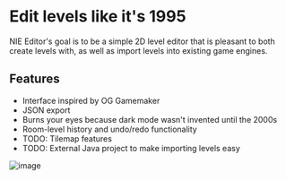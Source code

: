 # Edit levels like it's 1995

NIE Editor's goal is to be a simple 2D level editor that is pleasant to both create levels with, as well as import levels into existing game engines.

## Features
* Interface inspired by OG Gamemaker
* JSON export
* Burns your eyes because dark mode wasn't invented until the 2000s
* Room-level history and undo/redo functionality
* TODO: Tilemap features
* TODO: External Java project to make importing levels easy

![image](https://github.com/retrogamer500/nie-editor/assets/48998885/7622afc2-5b02-414f-a950-83a1399515a2)
